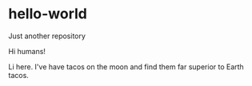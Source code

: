 # hello-world
Just another repository

Hi humans!

Li here. 
I've have tacos on the moon and find them far superior to Earth tacos.
